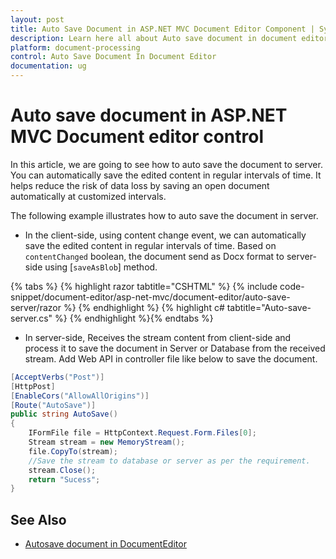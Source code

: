 ```yaml
---
layout: post
title: Auto Save Document in ASP.NET MVC Document Editor Component | Syncfusion
description: Learn here all about Auto save document in document editor in Syncfusion ASP.NET MVC Document Editor component of syncfusion and more.
platform: document-processing
control: Auto Save Document In Document Editor
documentation: ug
---
```



# Auto save document in ASP.NET MVC Document editor control

In this article, we are going to see how to auto save the document to server. You can automatically save the edited content in regular intervals of time. It helps reduce the risk of data loss by saving an open document automatically at customized intervals.

The following example illustrates how to auto save the document in server.

* In the client-side, using content change event, we can automatically save the edited content in regular intervals of time. Based on `contentChanged` boolean, the document send as Docx format to server-side using [`saveAsBlob`] method.


{% tabs %}
{% highlight razor tabtitle="CSHTML" %}
{% include code-snippet/document-editor/asp-net-mvc/document-editor/auto-save-server/razor %}
{% endhighlight %}
{% highlight c# tabtitle="Auto-save-server.cs" %}
{% endhighlight %}{% endtabs %}



* In server-side, Receives the stream content from client-side and process it to save the document in Server or Database from the received stream. Add Web API in controller file like below to save the document.

```c#
[AcceptVerbs("Post")]
[HttpPost]
[EnableCors("AllowAllOrigins")]
[Route("AutoSave")]
public string AutoSave()
{
    IFormFile file = HttpContext.Request.Form.Files[0];
    Stream stream = new MemoryStream();    
    file.CopyTo(stream);
    //Save the stream to database or server as per the requirement.
    stream.Close();
    return "Sucess";
}
```

## See Also
* [Autosave document in DocumentEditor](../how-to/auto-save-document-in-document-editor)
